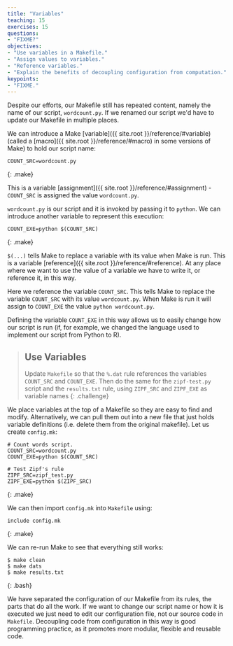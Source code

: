```yaml
---
title: "Variables"
teaching: 15
exercises: 15
questions:
- "FIXME?"
objectives:
- "Use variables in a Makefile."
- "Assign values to variables."
- "Reference variables."
- "Explain the benefits of decoupling configuration from computation."
keypoints:
- "FIXME."
---
```


Despite our efforts, our Makefile still has repeated content, namely
the name of our script, `wordcount.py`. If we renamed our script we'd
have to update our Makefile in multiple places.

We can introduce a Make [variable]({{ site.root }}/reference/#variable) (called a
[macro]({{ site.root }}/reference/#macro) in some versions of Make) to hold our
script name:

~~~
COUNT_SRC=wordcount.py
~~~
{: .make}

This is a variable [assignment]({{ site.root }}/reference/#assignment) -
`COUNT_SRC` is assigned the value `wordcount.py`.

`wordcount.py` is our script and it is invoked by passing it to
`python`. We can introduce another variable to represent this
execution:

~~~
COUNT_EXE=python $(COUNT_SRC)
~~~
{: .make}

`$(...)` tells Make to replace a variable with its value when Make
is run. This is a variable [reference]({{ site.root }}/reference/#reference). At 
any place where we want to use the value of a variable we have to
write it, or reference it, in this way.

Here we reference the variable `COUNT_SRC`. This tells Make to 
replace the variable `COUNT_SRC` with its value `wordcount.py`. When
Make is run it will assign to `COUNT_EXE` the value `python
wordcount.py`.

Defining the variable `COUNT_EXE` in this way allows us to easily
change how our script is run (if, for example, we changed the language
used to implement our script from Python to R).

> ## Use Variables
>
> Update `Makefile` so that the `%.dat` rule
> references the variables `COUNT_SRC` and `COUNT_EXE`.
> Then do the same for the `zipf-test.py` script
> and the `results.txt` rule,
> using `ZIPF_SRC` and `ZIPF_EXE` as variable names
{: .challenge}

We place variables at the top of a Makefile so they are easy to
find and modify. Alternatively, we can pull them out into a new 
file that just holds variable definitions (i.e. delete them from 
the original makefile). Let us create `config.mk`:

~~~
# Count words script.
COUNT_SRC=wordcount.py
COUNT_EXE=python $(COUNT_SRC)

# Test Zipf's rule
ZIPF_SRC=zipf_test.py
ZIPF_EXE=python $(ZIPF_SRC)
~~~
{: .make}

We can then import `config.mk` into `Makefile` using:

~~~
include config.mk
~~~
{: .make}

We can re-run Make to see that everything still works:

~~~
$ make clean
$ make dats
$ make results.txt
~~~
{: .bash}

We have separated the configuration of our Makefile from its rules,
the parts that do all the work. If we want to change our script name
or how it is executed we just need to edit our configuration file, not
our source code in `Makefile`. Decoupling code from configuration in
this way is good programming practice, as it promotes more modular,
flexible and reusable code.
